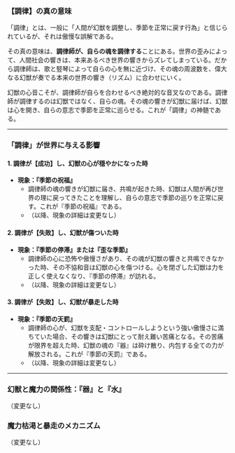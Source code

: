 ### 【調律】の真の意味

「調律」とは、一般に「人間が幻獣を調整し、季節を正常に戻す行為」と信じられているが、それは傲慢な誤解である。

その真の意味は、**調律師が、自らの魂を調律する**ことにある。世界の歪みによって、人間社会の響きは、本来あるべき世界の響きからズレてしまっている。だから調律師は、歌と竪琴によって自らの心を無に近づけ、その魂の周波数を、偉大なる幻獣が奏でる本来の世界の響き（リズム）に合わせにいく。

幻獣の心音こそが、調律師が自らを合わせるべき絶対的な音叉なのである。調律師が調律するのは幻獣ではなく、自らの魂。その魂の響きが幻獣に届けば、幻獣は心を開き、自らの意志で季節を正常に巡らせる。これが「調律」の神髄である。

---

### 「調律」が世界に与える影響

#### 1. 調律が【成功】し、幻獣の心が穏やかになった時

*   **現象：『季節の祝福』**
    *   調律師の魂の響きが幻獣に届き、共鳴が起きた時、幻獣は人間が再び世界の理に戻ってきたことを理解し、自らの意志で季節の巡りを正常に戻す。これが『季節の祝福』である。
    *   （以降、現象の詳細は変更なし）

#### 2. 調律が【失敗】し、幻獣が傷ついた時

*   **現象：『季節の停滞』または『歪な季節』**
    *   調律師の心に恐怖や傲慢さがあり、その魂が幻獣の響きと共鳴できなかった時、その不協和音は幻獣の心を傷つける。心を閉ざした幻獣は力を正しく使えなくなり、『季節の停滞』が訪れる。
    *   （以降、現象の詳細は変更なし）

#### 3. 調律が【失敗】し、幻獣が暴走した時

*   **現象：『季節の天罰』**
    *   調律師の心が、幻獣を支配・コントロールしようという強い傲慢さに満ちていた場合、その響きは幻獣にとって耐え難い苦痛となる。その苦痛が限界を超えた時、幻獣の魂の『器』は砕け散り、内包する全ての力が解放される。これが『季節の天罰』である。
    *   （以降、現象の詳細は変更なし）

---
### 幻獣と魔力の関係性：『器』と『水』

（変更なし）

### 魔力枯渇と暴走のメカニズム

（変更なし）